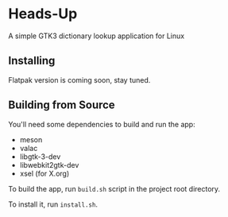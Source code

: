 # Heads-Up

A simple GTK3 dictionary lookup application for Linux

## Installing

Flatpak version is coming soon, stay tuned.

## Building from Source

You'll need some dependencies to build and run the app:
* meson
* valac
* libgtk-3-dev
* libwebkit2gtk-dev
* xsel (for X.org)

To build the app, run `build.sh` script in the project root directory.

To install it, run `install.sh`.

